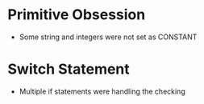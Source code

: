 # Primitive Obsession
*  Some string and integers were not set as CONSTANT
# Switch Statement
* Multiple if statements were handling the checking
